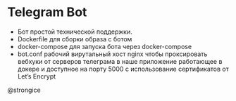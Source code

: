 # Telegram Bot

- Бот простой технической поддержки. 
- Dockerfile для сборки образа с  ботом
- docker-compose для запуска бота  через docker-compose 
- bot.conf рабочий вирутальный хост nginx чтобы проксировать вебхуки от серверов телеграма в наше приложение работающее в докере и доступное на порту 5000 с использование сертификатов от Let’s Encrypt

@strongice